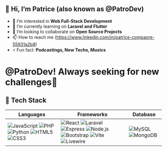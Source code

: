  ## 👋 Hi, I’m Patrice (also known as @PatroDev)
- 👀 I’m interested in **Web Full-Stack Development**
- 🌱 I’m currently learning on **Laravel and Flutter**
- 💞️ I’m looking to collaborate on **Open Source Projects**
- 📫 How to reach me (https://www.linkedin.com/in/patrice-compaore-55931a2b8)
- ⚡ Fun fact: **Podcastings, New Techs, Musics**

<!---
PatroDev/PatroDev is a ✨ special ✨ repository because its `README.md` (this file) appears on your GitHub profile.
You can click the Preview link to take a look at your changes.
--->

 <h1>@PatroDev! Always seeking for new challenges🎯</h1>

## 🚀 Tech Stack  

| Languages | Frameworks | Database |
|---------|----------|----------------|
| ![JavaScript](https://img.shields.io/badge/JavaScript-F7DF1E?style=for-the-badge&logo=javascript&logoColor=black) ![PHP](https://img.shields.io/badge/PHP-777BB4?style=for-the-badge&logo=php&logoColor=white) ![Python](https://img.shields.io/badge/Python-3776AB?style=for-the-badge&logo=python&logoColor=white) ![HTML5](https://img.shields.io/badge/HTML5-E34F26?style=for-the-badge&logo=html5&logoColor=white) ![CSS3](https://img.shields.io/badge/CSS3-1572B6?style=for-the-badge&logo=css3&logoColor=white) | ![React](https://img.shields.io/badge/React-61DAFB?style=for-the-badge&logo=react&logoColor=black) ![Laravel](https://img.shields.io/badge/Laravel-FF2D20?style=for-the-badge&logo=laravel&logoColor=white) ![Express](https://img.shields.io/badge/Express-000000?style=for-the-badge&logo=express&logoColor=white) ![Node.js](https://img.shields.io/badge/Node.js-339933?style=for-the-badge&logo=node.js&logoColor=white) ![Bootstrap](https://img.shields.io/badge/Bootstrap-7952B3?style=for-the-badge&logo=bootstrap&logoColor=white) ![Vite](https://img.shields.io/badge/Vite-646CFF?style=for-the-badge&logo=vite&logoColor=white) ![Livewire](https://img.shields.io/badge/Livewire-4E56A6?style=for-the-badge&logo=livewire&logoColor=white) | ![MySQL](https://img.shields.io/badge/MySQL-4479A1?style=for-the-badge&logo=mysql&logoColor=white) ![MongoDB](https://img.shields.io/badge/MongoDB-47A248?style=for-the-badge&logo=mongodb&logoColor=white) |
